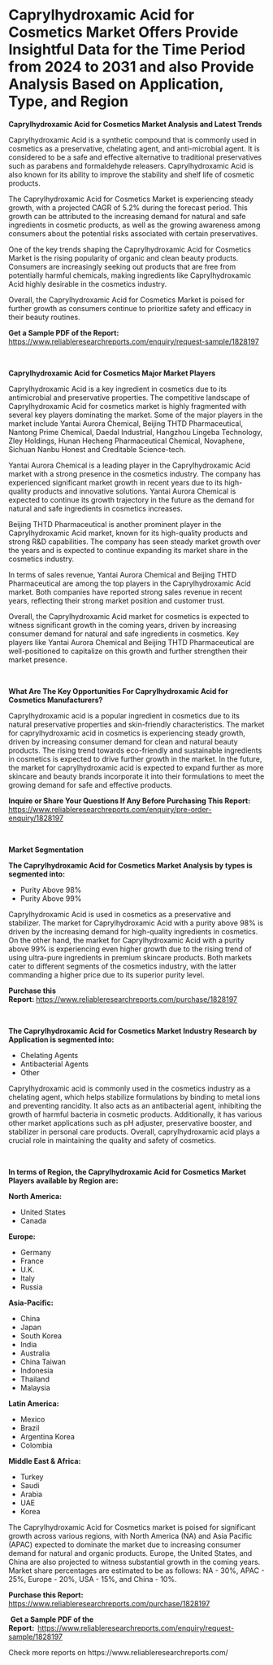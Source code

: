 <p><h1>Caprylhydroxamic Acid for Cosmetics Market Offers Provide Insightful Data for the Time Period from 2024 to 2031 and also Provide Analysis Based on Application, Type, and Region</h1></p><p><strong>Caprylhydroxamic Acid for Cosmetics Market Analysis and Latest Trends</strong></p>
<p><p>Caprylhydroxamic Acid is a synthetic compound that is commonly used in cosmetics as a preservative, chelating agent, and anti-microbial agent. It is considered to be a safe and effective alternative to traditional preservatives such as parabens and formaldehyde releasers. Caprylhydroxamic Acid is also known for its ability to improve the stability and shelf life of cosmetic products.</p><p>The Caprylhydroxamic Acid for Cosmetics Market is experiencing steady growth, with a projected CAGR of 5.2% during the forecast period. This growth can be attributed to the increasing demand for natural and safe ingredients in cosmetic products, as well as the growing awareness among consumers about the potential risks associated with certain preservatives.</p><p>One of the key trends shaping the Caprylhydroxamic Acid for Cosmetics Market is the rising popularity of organic and clean beauty products. Consumers are increasingly seeking out products that are free from potentially harmful chemicals, making ingredients like Caprylhydroxamic Acid highly desirable in the cosmetics industry.</p><p>Overall, the Caprylhydroxamic Acid for Cosmetics Market is poised for further growth as consumers continue to prioritize safety and efficacy in their beauty routines.</p></p>
<p><strong>Get a Sample PDF of the Report:&nbsp;</strong> <a href="https://www.reliableresearchreports.com/enquiry/request-sample/1828197">https://www.reliableresearchreports.com/enquiry/request-sample/1828197</a></p>
<p>&nbsp;</p>
<p><strong>Caprylhydroxamic Acid for Cosmetics Major Market Players</strong></p>
<p><p>Caprylhydroxamic Acid is a key ingredient in cosmetics due to its antimicrobial and preservative properties. The competitive landscape of Caprylhydroxamic Acid for cosmetics market is highly fragmented with several key players dominating the market. Some of the major players in the market include Yantai Aurora Chemical, Beijing THTD Pharmaceutical, Nantong Prime Chemical, Daedal Industrial, Hangzhou Lingeba Technology, Zley Holdings, Hunan Hecheng Pharmaceutical Chemical, Novaphene, Sichuan Nanbu Honest and Creditable Science-tech.</p><p>Yantai Aurora Chemical is a leading player in the Caprylhydroxamic Acid market with a strong presence in the cosmetics industry. The company has experienced significant market growth in recent years due to its high-quality products and innovative solutions. Yantai Aurora Chemical is expected to continue its growth trajectory in the future as the demand for natural and safe ingredients in cosmetics increases.</p><p>Beijing THTD Pharmaceutical is another prominent player in the Caprylhydroxamic Acid market, known for its high-quality products and strong R&D capabilities. The company has seen steady market growth over the years and is expected to continue expanding its market share in the cosmetics industry.</p><p>In terms of sales revenue, Yantai Aurora Chemical and Beijing THTD Pharmaceutical are among the top players in the Caprylhydroxamic Acid market. Both companies have reported strong sales revenue in recent years, reflecting their strong market position and customer trust.</p><p>Overall, the Caprylhydroxamic Acid market for cosmetics is expected to witness significant growth in the coming years, driven by increasing consumer demand for natural and safe ingredients in cosmetics. Key players like Yantai Aurora Chemical and Beijing THTD Pharmaceutical are well-positioned to capitalize on this growth and further strengthen their market presence.</p></p>
<p>&nbsp;</p>
<p><strong>What Are The Key Opportunities For Caprylhydroxamic Acid for Cosmetics Manufacturers?</strong></p>
<p><p>Caprylhydroxamic acid is a popular ingredient in cosmetics due to its natural preservative properties and skin-friendly characteristics. The market for caprylhydroxamic acid in cosmetics is experiencing steady growth, driven by increasing consumer demand for clean and natural beauty products. The rising trend towards eco-friendly and sustainable ingredients in cosmetics is expected to drive further growth in the market. In the future, the market for caprylhydroxamic acid is expected to expand further as more skincare and beauty brands incorporate it into their formulations to meet the growing demand for safe and effective products.</p></p>
<p><strong>Inquire or Share Your Questions If Any Before Purchasing This Report:</strong> <a href="https://www.reliableresearchreports.com/enquiry/pre-order-enquiry/1828197">https://www.reliableresearchreports.com/enquiry/pre-order-enquiry/1828197</a></p>
<p>&nbsp;</p>
<p><strong>Market Segmentation</strong></p>
<p><strong>The Caprylhydroxamic Acid for Cosmetics Market Analysis by types is segmented into:</strong></p>
<p><ul><li>Purity Above 98%</li><li>Purity Above 99%</li></ul></p>
<p><p>Caprylhydroxamic Acid is used in cosmetics as a preservative and stabilizer. The market for Caprylhydroxamic Acid with a purity above 98% is driven by the increasing demand for high-quality ingredients in cosmetics. On the other hand, the market for Caprylhydroxamic Acid with a purity above 99% is experiencing even higher growth due to the rising trend of using ultra-pure ingredients in premium skincare products. Both markets cater to different segments of the cosmetics industry, with the latter commanding a higher price due to its superior purity level.</p></p>
<p><strong>Purchase this Report:&nbsp;</strong><a href="https://www.reliableresearchreports.com/purchase/1828197">https://www.reliableresearchreports.com/purchase/1828197</a></p>
<p>&nbsp;</p>
<p><strong>The Caprylhydroxamic Acid for Cosmetics Market Industry Research by Application is segmented into:</strong></p>
<p><ul><li>Chelating Agents</li><li>Antibacterial Agents</li><li>Other</li></ul></p>
<p><p>Caprylhydroxamic acid is commonly used in the cosmetics industry as a chelating agent, which helps stabilize formulations by binding to metal ions and preventing rancidity. It also acts as an antibacterial agent, inhibiting the growth of harmful bacteria in cosmetic products. Additionally, it has various other market applications such as pH adjuster, preservative booster, and stabilizer in personal care products. Overall, caprylhydroxamic acid plays a crucial role in maintaining the quality and safety of cosmetics.</p></p>
<p>&nbsp;</p>
<p><strong>In terms of Region, the Caprylhydroxamic Acid for Cosmetics Market Players available by Region are:</strong></p>
<p>
    <p> <strong> North America: </strong>
        <ul>
            <li>United States</li>
            <li>Canada</li>
        </ul>
        </p> 
    <p> <strong> Europe: </strong>
        <ul>
            <li>Germany</li>
            <li>France</li>
            <li>U.K.</li>
            <li>Italy</li>
            <li>Russia</li>
        </ul>
        </p> 
    <p> <strong> Asia-Pacific: </strong>
        <ul>
            <li>China</li>
            <li>Japan</li>
            <li>South Korea</li>
            <li>India</li>
            <li>Australia</li>
            <li>China Taiwan</li>
            <li>Indonesia</li>
            <li>Thailand</li>
            <li>Malaysia</li>
        </ul>
        </p> 
    <p> <strong> Latin America: </strong>
        <ul>
            <li>Mexico</li>
            <li>Brazil</li>
            <li>Argentina Korea</li>
            <li>Colombia</li>
        </ul>
        </p> 
    <p> <strong> Middle East & Africa: </strong>
        <ul>
            <li>Turkey</li>
            <li>Saudi</li>
            <li>Arabia</li>
            <li>UAE</li>
            <li>Korea</li>
        </ul>
    </p>
    </p>
<p><p>The Caprylhydroxamic Acid for Cosmetics market is poised for significant growth across various regions, with North America (NA) and Asia Pacific (APAC) expected to dominate the market due to increasing consumer demand for natural and organic products. Europe, the United States, and China are also projected to witness substantial growth in the coming years. Market share percentages are estimated to be as follows: NA - 30%, APAC - 25%, Europe - 20%, USA - 15%, and China - 10%.</p></p>
<p><strong>Purchase this Report: </strong><a href="https://www.reliableresearchreports.com/purchase/1828197">https://www.reliableresearchreports.com/purchase/1828197</a></p>
<p>&nbsp;<strong>Get a Sample PDF of the Report:&nbsp;&nbsp;</strong><a href="https://www.reliableresearchreports.com/enquiry/request-sample/1828197">https://www.reliableresearchreports.com/enquiry/request-sample/1828197</a></p>
<p><strong></strong></p>
<p>Check more reports on https://www.reliableresearchreports.com/</p>